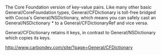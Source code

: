 The Core Foundation version of key-value pairs. Like many other basic General/CoreFoundation types, General/CFDictionary is toll-free bridged with Cocoa's General/NSDictionary, which means you can safely cast an     General/NSDictionary * to a     General/CFDictionaryRef and vice versa.

General/CFDictionary retains it keys, in contrast to General/NSDictionary which copies its keys.

http://www.carbondev.com/site/?page=General/CFDictionary